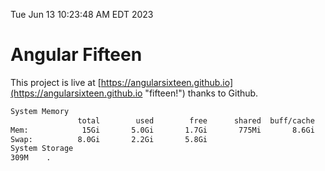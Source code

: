 Tue Jun 13 10:23:48 AM EDT 2023

# Angular Fifteen


This project is live at [https://angularsixteen.github.io](https://angularsixteen.github.io "fifteen!") thanks to Github.

```bash
System Memory
               total        used        free      shared  buff/cache   available
Mem:            15Gi       5.0Gi       1.7Gi       775Mi       8.6Gi       9.2Gi
Swap:          8.0Gi       2.2Gi       5.8Gi
System Storage
309M	.
```
```bash

